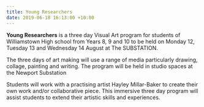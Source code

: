```yaml
---
title: Young Researchers
date: 2019-06-18 16:13:00 +10:00
---
```


**Young Researchers** is a three day Visual Art program for students of Williamstown High school from Years 8, 9 and 10 to be held on Monday 12, Tuesday 13 and Wednesday 14 August at The SUBSTATION.

The three days of art making will use a range of media particularly drawing, collage, painting and writing. The program will be held in studio spaces at the Newport Substation

Students will work with a practising artist Hayley Millar-Baker to create their own work and/or collaborative piece. This immersive three day program will assist students to extend their artistic skills and experiences.